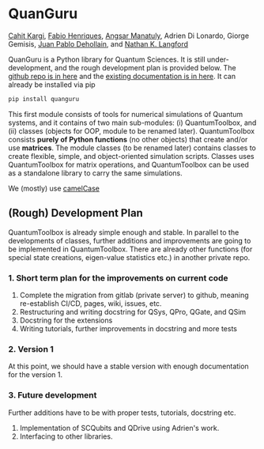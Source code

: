 # QuanGuru

[Cahit Kargi](https://github.com/cahitkargi),
[Fabio Henriques](https://github.com/Qfabiolous),
[Angsar Manatuly](https://github.com/AngsarM),
Adrien Di Lonardo,
Giorge Gemisis,
[Juan Pablo Dehollain](https://github.com/jpdehollain),
and [Nathan K. Langford](https://github.com/nklangford)

<!-- ![Pipeline](https://code.research.uts.edu.au/mKQuantum/Libraries/QuanGuru/badges/master/pipeline.svg)
![Coverage](https://code.research.uts.edu.au/mKQuantum/Libraries/QuanGuru/badges/master/coverage.svg?job=integration_test)
![Pylint](https://code.research.uts.edu.au/mKQuantum/Libraries/QuanGuru/-/jobs/artifacts/master/raw/pylint/pylint.svg?job=pylint) -->


QuanGuru is a Python library for Quantum Sciences.
It is still under-development, and the rough development plan is provided below.
The [github repo is in here](https://github.com/CirQuS-UTS/QuanGuru) and the [existing documentation is in here](https://cirqus-uts.github.io/QuanGuru/).
It can already be installed via pip
```bash
pip install quanguru
```

This first module consists of tools for numerical simulations of Quantum systems, and it contains of two main sub-modules: (i) QuantumToolbox, and (ii) classes (objects for OOP, module to be renamed later).
QuantumToolbox consists **purely of Python functions** (no other objects) that create and/or use **matrices**.
The module classes (to be renamed later) contains classes to create flexible, simple, and object-oriented simulation scripts.
Classes uses QuantumToolbox for matrix operations, and QuantumToolbox can be used as a standalone library to carry the same simulations.



We (mostly) use [camelCase](https://code.research.uts.edu.au/mKQuantum/QuantumSimulations/-/wikis/Variable%20Naming%20Conventions)

## (Rough) Development Plan

QuantumToolbox is already simple enough and stable.
In parallel to the developments of classes, further additions and improvements are going to be implemented in QuantumToolbox.
There are already other functions (for special state creations, eigen-value statistics etc.) in another private repo.

### 1. Short term plan for the improvements on current code

1. Complete the migration from gitlab (private server) to github, meaning re-establish CI/CD, pages, wiki, issues, etc.
1. Restructuring and writing docstring for QSys, QPro, QGate, and QSim
1. Docstring for the extensions
1. Writing tutorials, further improvements in docstring and more tests

### 2. Version 1

At this point, we should have a stable version with enough documentation for the version 1.

### 3. Future development 
Further additions have to be with proper tests, tutorials, docstring etc.

1. Implementation of SCQubits and QDrive using Adrien's work.
1. Interfacing to other libraries.
